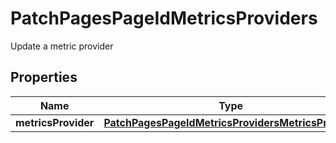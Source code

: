 

# PatchPagesPageIdMetricsProviders

Update a metric provider

## Properties

Name | Type | Description | Notes
------------ | ------------- | ------------- | -------------
**metricsProvider** | [**PatchPagesPageIdMetricsProvidersMetricsProvider**](PatchPagesPageIdMetricsProvidersMetricsProvider.md) |  |  [optional]



